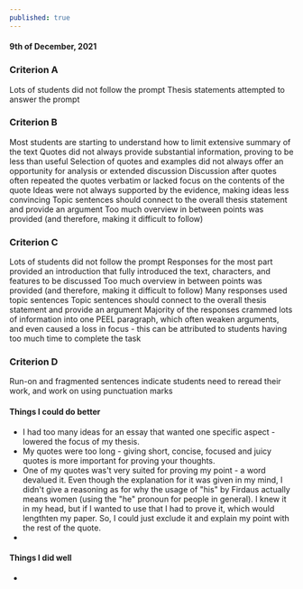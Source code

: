 ```yaml
---
published: true
---
```

#### 9th of December, 2021

### Criterion A
Lots of students did not follow the prompt
Thesis statements attempted to answer the prompt

### Criterion B
Most students are starting to understand how to limit extensive summary of the text
Quotes did not always provide substantial information, proving to be less than useful
Selection of quotes and examples did not always offer an opportunity for analysis or
extended discussion
Discussion after quotes often repeated the quotes verbatim or lacked focus on the
contents of the quote
Ideas were not always supported by the evidence, making ideas less convincing
Topic sentences should connect to the overall thesis statement and provide an argument
Too much overview in between points was provided (and therefore, making it difficult
to follow)

### Criterion C
Lots of students did not follow the prompt
Responses for the most part provided an introduction that fully introduced the text, characters, and features to be discussed
Too much overview in between points was provided (and therefore, making it difficult
to follow)
Many responses used topic sentences
Topic sentences should connect to the overall thesis statement and provide an argument
Majority of the responses crammed lots of information into one PEEL paragraph, which
often weaken arguments, and even caused a loss in focus - this can be attributed to
students having too much time to complete the task

### Criterion D
Run-on and fragmented sentences indicate students need to reread their work, and work
on using punctuation marks

#### Things I could do better

- I had too many ideas for an essay that wanted one specific aspect - lowered the focus of my thesis.
- My quotes were too long - giving short, concise, focused and juicy quotes is more important for proving your thoughts.
- One of my quotes was't very suited for proving my point - a word devalued it. Even though the explanation for it was given in my mind, I didn't give a reasoning as for why the usage of "his" by Firdaus actually means women (using the "he" pronoun for people in general). I knew it in my head, but if I wanted to use that I had to prove it, which would lengthten my paper. So, I could just exclude it and explain my point with the rest of the quote.
- 


#### Things I did well

- 
